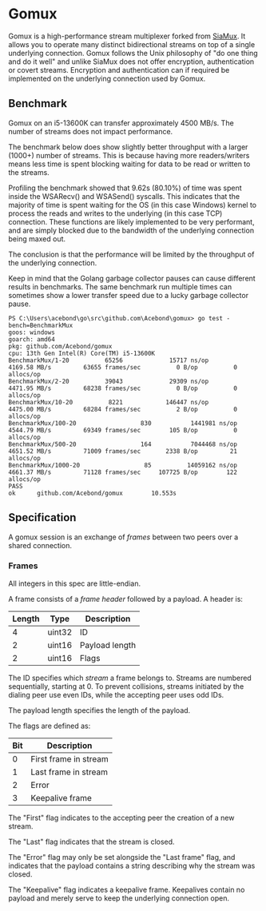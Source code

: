# Gomux

Gomux is a high-performance stream multiplexer forked from [SiaMux](https://github.com/SiaFoundation/mux). It allows you to operate many distinct bidirectional streams on top of a single underlying connection. Gomux follows the Unix philosophy of "do one thing and do it well" and unlike SiaMux does not offer encryption, authentication or covert streams. Encryption and  authentication can if required be implemented on the underlying connection used by Gomux.

## Benchmark
Gomux on an i5-13600K can transfer approximately 4500 MB/s. The number of streams does not impact performance. 

The benchmark below does show slightly better throughput with a larger (1000+) number of streams. This is because having more readers/writers means less time is spent blocking waiting for data to be read or written to the streams.

Profiling the benchmark showed that 9.62s (80.10%) of time was spent inside the WSARecv() and WSASend() syscalls. This indicates that the majority of time is spent waiting for the OS (in this case Windows) kernel to process the reads and writes to the underlying (in this case TCP) connection. These functions are likely implemented to be very performant, and are simply blocked due to the bandwidth of the underlying connection being maxed out. 

The conclusion is that the performance will be limited by the throughput of the underlying connection.

Keep in mind that the Golang garbage collector pauses can cause different results in benchmarks. The same benchmark run multiple times can sometimes show a lower transfer speed due to a lucky garbage collector pause. 

```
PS C:\Users\acebond\go\src\github.com\Acebond\gomux> go test -bench=BenchmarkMux
goos: windows
goarch: amd64
pkg: github.com/Acebond/gomux
cpu: 13th Gen Intel(R) Core(TM) i5-13600K
BenchmarkMux/1-20          65256             15717 ns/op        4169.58 MB/s         63655 frames/sec          0 B/op          0 allocs/op
BenchmarkMux/2-20          39043             29309 ns/op        4471.95 MB/s         68238 frames/sec          0 B/op          0 allocs/op
BenchmarkMux/10-20          8221            146447 ns/op        4475.00 MB/s         68284 frames/sec          2 B/op          0 allocs/op
BenchmarkMux/100-20                  830           1441981 ns/op        4544.79 MB/s         69349 frames/sec        105 B/op          0 allocs/op
BenchmarkMux/500-20                  164           7044468 ns/op        4651.52 MB/s         71009 frames/sec       2338 B/op         21 allocs/op
BenchmarkMux/1000-20                  85          14059162 ns/op        4661.37 MB/s         71128 frames/sec     107725 B/op        122 allocs/op
PASS
ok      github.com/Acebond/gomux        10.553s
```


## Specification

A gomux session is an exchange of *frames* between two peers over a shared connection.

### Frames

All integers in this spec are little-endian.

A frame consists of a *frame header* followed by a payload. A header is:

| Length | Type   | Description    |
|--------|--------|----------------|
|   4    | uint32 | ID             |
|   2    | uint16 | Payload length |
|   2    | uint16 | Flags          |

The ID specifies which *stream* a frame belongs to. Streams are numbered sequentially, starting at 0. To prevent collisions, streams initiated by the dialing peer use even IDs, while the accepting peer uses odd IDs.

The payload length specifies the length of the payload.

The flags are defined as:

| Bit | Description           |
|-----|-----------------------|
|  0  | First frame in stream |
|  1  | Last frame in stream  |
|  2  | Error                 |
|  3  | Keepalive frame       |

The "First" flag indicates to the accepting peer the creation of a new stream.

The "Last" flag indicates that the stream is closed.

The "Error" flag may only be set alongside the "Last frame" flag, and indicates that the payload contains a string describing why the stream was closed.

The "Keepalive" flag indicates a keepalive frame. Keepalives contain no payload and merely serve to keep the underlying connection open.
